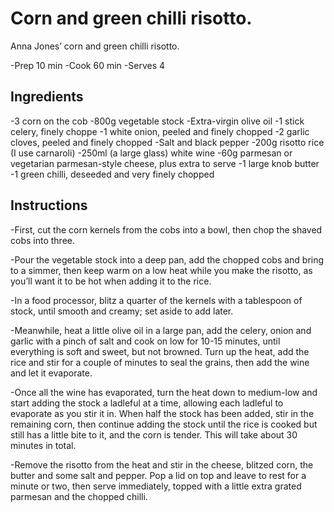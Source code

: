 # Corn and green chilli risotto.

Anna Jones’ corn and green chilli risotto.

-Prep 10 min
-Cook 60 min
-Serves 4

## Ingredients
-3 corn on the cob
-800g vegetable stock
-Extra-virgin olive oil
-1 stick celery, finely choppe
-1 white onion, peeled and finely chopped
-2 garlic cloves, peeled and finely chopped
-Salt and black pepper
-200g risotto rice (I use carnaroli)
-250ml (a large glass) white wine
-60g parmesan or vegetarian parmesan-style cheese, plus extra to serve
-1 large knob butter
-1 green chilli, deseeded and very finely chopped


## Instructions

-First, cut the corn kernels from the cobs into a bowl, then chop the shaved cobs into three.

-Pour the vegetable stock into a deep pan, add the chopped cobs and bring to a simmer, then keep warm on a low heat while you make the risotto, as you’ll want it to be hot when adding it to the rice.

-In a food processor, blitz a quarter of the kernels with a tablespoon of stock, until smooth and creamy; set aside to add later.

-Meanwhile, heat a little olive oil in a large pan, add the celery, onion and garlic with a pinch of salt and cook on low for 10-15 minutes, until everything is soft and sweet, but not browned. Turn up the heat, add the rice and stir for a couple of minutes to seal the grains, then add the wine and let it evaporate.

-Once all the wine has evaporated, turn the heat down to medium-low and start adding the stock a ladleful at a time, allowing each ladleful to evaporate as you stir it in. When half the stock has been added, stir in the remaining corn, then continue adding the stock until the rice is cooked but still has a little bite to it, and the corn is tender. This will take about 30 minutes in total.

-Remove the risotto from the heat and stir in the cheese, blitzed corn, the butter and some salt and pepper. Pop a lid on top and leave to rest for a minute or two, then serve immediately, topped with a little extra grated parmesan and the chopped chilli.
